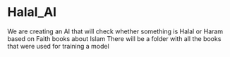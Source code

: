 # Halal_AI
We are creating an AI that will check whether something is Halal or Haram based on Faith books about Islam 
There will be a folder with all the books that were used for training a model

